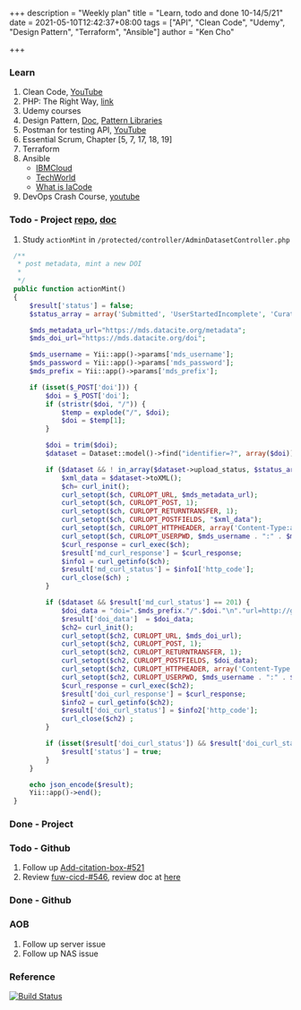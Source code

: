+++
description = "Weekly plan"
title = "Learn, todo and done 10-14/5/21"
date = 2021-05-10T12:42:37+08:00
tags = ["API", "Clean Code", "Udemy", "Design Pattern", "Terraform", "Ansible"]
author = "Ken Cho"

+++  
### Learn
1. Clean Code, [YouTube](https://www.youtube.com/watch?v=7EmboKQH8lM)
2. PHP: The Right Way, [link](https://phptherightway.com/)
3. Udemy courses
4. Design Pattern, [Doc](https://designpatternsphp.readthedocs.io/en/latest/README.html), [Pattern Libraries](https://medium.com/@whatjackhasmade/pattern-libraries-abcc45c6144c)
5. Postman for testing API, [YouTube](https://www.freecodecamp.org/news/learn-how-to-use-postman-to-test-apis/)
6. Essential Scrum, Chapter [5, 7, 17, 18, 19]
7. Terraform
8. Ansible
    - [IBMCloud](https://www.youtube.com/watch?v=fHO1X93e4WA)
    - [TechWorld](https://www.youtube.com/watch?v=1id6ERvfozo)
    - [What is IaCode](https://www.youtube.com/watch?v=POPP2WTJ8es)
9. DevOps Crash Course, [youtube](https://www.youtube.com/watch?v=OXE2a8dqIAI)

### Todo - Project [repo](https://github.com/kencho51/mint_doi), [doc](https://docs.google.com/document/d/1CopK9e9QclOd91WRN1LREEBefMDb5cWoHiElj3IfKLc/edit#)
1. Study `actionMint` in  `/protected/controller/AdminDatasetController.php`
```php
 /**
  *	post metadata, mint a new DOI
  *
  */
 public function actionMint()
 {
     $result['status'] = false;
     $status_array = array('Submitted', 'UserStartedIncomplete', 'Curation');

     $mds_metadata_url="https://mds.datacite.org/metadata";
     $mds_doi_url="https://mds.datacite.org/doi";

     $mds_username = Yii::app()->params['mds_username'];
     $mds_password = Yii::app()->params['mds_password'];
     $mds_prefix = Yii::app()->params['mds_prefix'];

     if (isset($_POST['doi'])) {
         $doi = $_POST['doi'];
         if (stristr($doi, "/")) {
             $temp = explode("/", $doi);
             $doi = $temp[1];
         }

         $doi = trim($doi);
         $dataset = Dataset::model()->find("identifier=?", array($doi));

         if ($dataset && ! in_array($dataset->upload_status, $status_array)) {
             $xml_data = $dataset->toXML();
             $ch= curl_init();
             curl_setopt($ch, CURLOPT_URL, $mds_metadata_url);
             curl_setopt($ch, CURLOPT_POST, 1);
             curl_setopt($ch, CURLOPT_RETURNTRANSFER, 1);
             curl_setopt($ch, CURLOPT_POSTFIELDS, "$xml_data");
             curl_setopt($ch, CURLOPT_HTTPHEADER, array('Content-Type:application/xml;charset=UTF-8'));
             curl_setopt($ch, CURLOPT_USERPWD, $mds_username . ":" . $mds_password);
             $curl_response = curl_exec($ch);
             $result['md_curl_response'] = $curl_response;
             $info1 = curl_getinfo($ch);
             $result['md_curl_status'] = $info1['http_code'];
             curl_close($ch) ;
         }

         if ($dataset && $result['md_curl_status'] == 201) {
             $doi_data = "doi=".$mds_prefix."/".$doi."\n"."url=http://gigadb.org/dataset/".$dataset->identifier ;
             $result['doi_data']  = $doi_data;
             $ch2= curl_init();
             curl_setopt($ch2, CURLOPT_URL, $mds_doi_url);
             curl_setopt($ch2, CURLOPT_POST, 1);
             curl_setopt($ch2, CURLOPT_RETURNTRANSFER, 1);
             curl_setopt($ch2, CURLOPT_POSTFIELDS, $doi_data);
             curl_setopt($ch2, CURLOPT_HTTPHEADER, array('Content-Type:application/xml;charset=UTF-8'));
             curl_setopt($ch2, CURLOPT_USERPWD, $mds_username . ":" . $mds_password);
             $curl_response = curl_exec($ch2);
             $result['doi_curl_response'] = $curl_response;
             $info2 = curl_getinfo($ch2);
             $result['doi_curl_status'] = $info2['http_code'];
             curl_close($ch2) ;
         }

         if (isset($result['doi_curl_status']) && $result['doi_curl_status'] == 201) {
             $result['status'] = true;
         }
     }

     echo json_encode($result);
     Yii::app()->end();
 }
```

### Done - Project

### Todo - Github
1. Follow up [Add-citation-box-#521](https://github.com/gigascience/gigadb-website/pull/521)
2. Review [fuw-cicd-#546](https://github.com/gigascience/gigadb-website/pull/546), review doc at [here](https://gist.github.com/kencho51/6b5cebd15c9419484e73b2439a34f0d1)

### Done - Github

### AOB
1. Follow up server issue
2. Follow up NAS issue
### Reference


[![Build Status](https://travis-ci.com/kencho51/gigathing.svg?branch=master)](https://travis-ci.com/kencho51/gigathing)

